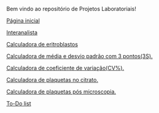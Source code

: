 Bem vindo ao repositório de Projetos Laboratoriais!

<a href="https://bhcastro.github.io/Projetos/Lab/gestao/home/index/home.html" target="_blank">Página inicial</a>

<a href="https://bhcastro.github.io/Projetos/Lab/interanalista/index/hemato.html" target="_blank">Interanalista</a>

<a href="https://bhcastro.github.io/Projetos/Lab/calculadoras/calc_eritroblastos/index/calc_eritro.html" target="_blank">Calculadora de eritroblastos</a>

<a href="https://bhcastro.github.io/Projetos/Lab/calculadoras/calc_dp/html/calc_dp.html" target="_blank">Calculadora de média e desvio padrão com 3 pontos(3S).</a>

<a href="https://bhcastro.github.io/Projetos/Lab/calculadoras/calc_cv/html/calc_cv.html" target="_blank">Calculadora de coeficiente de variação(CV%).</a>

<a href="https://bhcastro.github.io/Projetos/Lab/calculadoras/calc_plaq_citrato/html/calc_citrato.html" target="_blank">Calculadora de plaquetas no citrato.</a>

<a href="https://bhcastro.github.io/Projetos/Lab/calculadoras/calc_plaquetas/html/calc_plaq.html" target="_blank">Calculadora de plaquetas pós microscopia.</a>

<a href="https://bhcastro.github.io/Projetos/Lab/gestao/todo/index/index.html">To-Do list</a>

<!-- <a href="https://bhcastro.github.io/Projetos/Lab/gestao/qualidade_continua/reprodutibilidade/repro.html">Tabela de reprodutibilidade</a> -->
